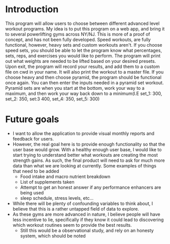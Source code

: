 # Introduction
This program will allow users to choose between different advanced level workout programs. My idea is to put this program on a web app, and bring it to several powerlifting gyms across NY/NJ. This is more of a proof of concept, and has not been fully developed. Speed workouts, are fully functional, however, heavy sets and custom workouts aren't. If you choose speed sets, you should be able to let the program know what percentages, sets, reps, and exercises you would like to perform. The program will print out what weights are needed to be lifted based on your desired presets. Upon exit, the program will record your results, and add them to a custom file on cwd in your name. It will also print the workout to a master file. If you choose heavy and then choose pyramid, the program should be functional once again.  You can then enter the inputs needed in a pyramid set workout. Pyramid sets are when you start at the bottom, work your way to a maximum, and then work your way back down to a minimum(I.E set_1: 300, set_2: 350, set:3 400, set_4: 350, set_5: 300)

# Future goals
+ I want to allow the application to provide visual monthly reports and feedback for users.  
+ However, the real goal here is to provide enough functionality so that the user base would grow.  With a healthy enough user base, I would like to start trying to understand better what workouts are creating the most strength gains.  As such, the final product will need to ask for much more data than what we are looking at currently.  Some examples of things that need to be added
    + Food intake and macro nutrient breakdown
    + List of supplements taken
    + Attempt to get an honest answer if any performance enhancers are being used
    + sleep schedule, stress levels, etc...
+ While there will be plenty of confounding variables to think about, I believe that this is a rather untapped field of data to explore.  
+ As these gyms are more advanced in nature, I believe people will have less incentive to lie, specifically if they know it could lead to discovering which workout routines seem to provide the best results.  
    + Still this would be a observational study, and rely on an honesty system, which should be noted
